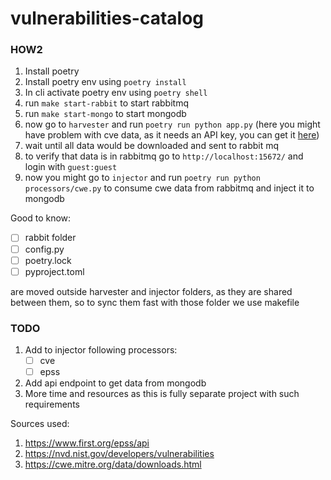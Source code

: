 # vulnerabilities-catalog

### HOW2

1. Install poetry
2. Install poetry env using `poetry install`
3. In cli activate poetry env using `poetry shell`
4. run `make start-rabbit` to start rabbitmq
5. run `make start-mongo` to start mongodb
6. now go to `harvester` and run `poetry run python app.py` (here you might have problem with cve data, as it needs an API key, you can get it [here](https://nvd.nist.gov/developers/request-an-api-key))
7. wait until all data would be downloaded and sent to rabbit mq
8. to verify that data is in rabbitmq go to `http://localhost:15672/` and login with `guest:guest`
9. now you might go to `injector` and run `poetry run python processors/cwe.py` to consume cwe data from rabbitmq and inject it to mongodb

Good to know:
- [ ] rabbit folder
- [ ] config.py
- [ ] poetry.lock
- [ ] pyproject.toml

are moved outside harvester and injector folders, as they are shared between them, so to sync them fast with those folder we use makefile

### TODO
1. Add to injector following processors:
    - [ ] cve
    - [ ] epss
2. Add api endpoint to get data from mongodb
3. More time and resources as this is fully separate project with such requirements



Sources used:
1. https://www.first.org/epss/api
2. https://nvd.nist.gov/developers/vulnerabilities
3. https://cwe.mitre.org/data/downloads.html